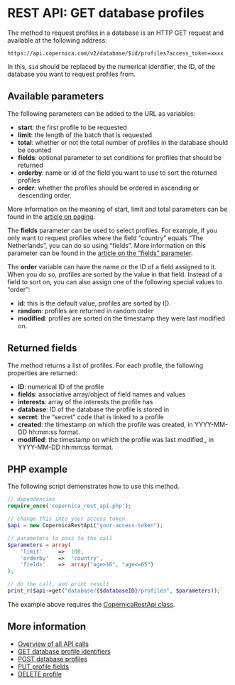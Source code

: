 # REST API: GET database profiles

The method to request profiles in a database is an HTTP GET request and 
available at the following address:

`https://api.copernica.com/v2/database/$id/profiles?access_token=xxxx`

In this, `$id` should be replaced by the numerical identifier, the ID, 
of the database you want to request profiles from.

## Available parameters

The following parameters can be added to the URL as variables:

- **start**: the first profile to be requested
- **limit**: the length of the batch that is requested
- **total**: whether or not the total number of profiles in the database should be counted
- **fields**: optional parameter to set conditions for profiles that should be returned
- **orderby**: name or id of the field you want to use to sort the returned profiles
- **order**: whether the profiles should be ordered in ascending or descending order.

More information on the meaning of start, limit and total parameters can 
be found in the [article on paging](rest-paging).

The **fields** parameter can be used to select profiles. For example, 
if you only want to request profiles where the field “country” equals 
“The Netherlands”, you can do so using “fields”. More information on 
this parameter can be found in the 
[article on the “fields” parameter](rest-fields-parameter).

The **order** variable can have the name or the ID of a field assigned to 
it. When you do so, profiles are sorted by the value in that field. 
Instead of a field to sort on, you can also assign one of the following 
special values to “order”:

- **id**: this is the default value, profiles are sorted by ID.
- **random**: profiles are returned in random order
- **modified**: profiles are sorted on the timestamp they were last modified on.

## Returned fields

The method returns a list of profiles. For each profile, the following properties are returned:

- **ID**: numerical ID of the profile
- **fields**: associative array/object of field names and values
- **interests**: array of  the interests the profile has
- **database**: ID of the database the profile is stored in
- **secret**: the “secret” code that is linked to a profile
- **created**: the timestamp on which the profile was created, in YYYY-MM-DD hh:mm:ss format.
- **modified**: the timestamp on which the profile was last modified,, in YYYY-MM-DD hh:mm:ss format.

## PHP example

The following script demonstrates how to use this method.

```php
// dependencies
require_once('copernica_rest_api.php');

// change this into your access token
$api = new CopernicaRestApi("your-access-token");

// parameters to pass to the call
$parameters = array(
    'limit'     =>  100,
    'orderby'   =>  'country',
    'fields'    =>  array("age>16", "age<=65")
);

// do the call, and print result
print_r($api->get("database/{$databaseID}/profiles", $parameters));`
```

The example above requires the [CopernicaRestApi class](rest-php).

## More information

- [Overview of all API calls](rest-api)
- [GET database profile identifiers](rest-get-database-profileids)
- [POST database profiles](rest-post-database-profiles)
- [PUT profile fields](rest-put-profile-fields)
- [DELETE profile](rest-delete-profile)
